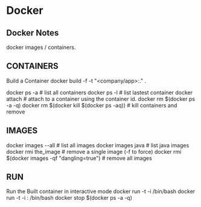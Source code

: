 
# Docker

## Docker Notes

docker images / containers.

## CONTAINERS
Build a Container
docker build -f <file> -t "<company/app>:<ver><minor>.<patch>" .

docker ps -a     # list all containers
docker ps -l     # list lastest container
docker attach <container>  # attach to a container using the container id.
docker rm $(docker ps -a -q)
docker rm $(docker kill $(docker ps -aq))  # kill containers and remove

## IMAGES
docker images --all   # list all images
docker images java    # list java images
docker rmi the_image  # remove a single image (-f to force)
docker rmi $(docker images -qf "dangling=true") # remove all images

## RUN
Run the Built container in interactive mode
docker run -t -i <container> /bin/bash
docker run -t -i <container>:<version> /bin/bash
docker stop $(docker ps -a -q)

